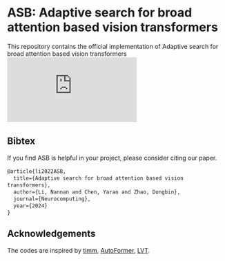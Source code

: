 # ASB: Adaptive search for broad attention based vision transformers
This repository contains the official implementation of Adaptive search for broad attention based vision transformers
![alt](https://github.com/Bpumpkin/ASB/blob/main/figs/evolve2.pdf)




## Bibtex
If you find ASB is helpful in your project, please consider citing our paper.
```
@article{li2022ASB,
  title={Adaptive search for broad attention based vision transformers},
  author={Li, Nannan and Chen, Yaran and Zhao, Dongbin},
  journal={Neurocomputing},
  year={2024}
}
```

## Acknowledgements
The codes are inspired by [timm](https://github.com/rwightman/pytorch-image-models), [AutoFormer](https://github.com/microsoft/Cream/tree/main/AutoFormer), [LVT](https://github.com/Chenglin-Yang/LVT).


